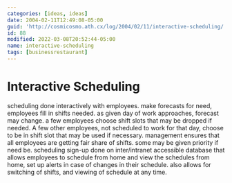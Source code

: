 ```yaml
---
categories: [ideas, ideas]
date: 2004-02-11T12:49:08-05:00
guid: 'http://cosmicosmo.ath.cx/log/2004/02/11/interactive-scheduling/'
id: 88
modified: 2022-03-08T20:52:44-05:00
name: interactive-scheduling
tags: [businessrestaurant]
---
```


Interactive Scheduling
======================

scheduling done interactively with employees. make forecasts for need, employees fill in shifts needed. as given day of work approaches, forecast may change. a few employees choose shift slots that may be dropped if needed. A few other employees, not scheduled to work for that day, choose to be in shift slot that may be used if necessary. management ensures that all employees are getting fair share of shifts. some may be given priority if need be. scheduling sign-up done on inter/intranet accessible database that allows employees to schedule from home and view the schedules from home, set up alerts in case of changes in their schedule. also allows for switching of shifts, and viewing of schedule at any time.
